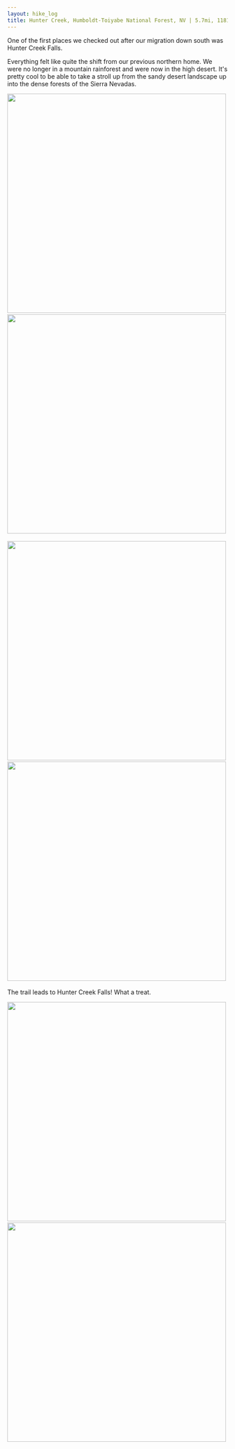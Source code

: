 ```yaml
---
layout: hike_log
title: Hunter Creek, Humboldt-Toiyabe National Forest, NV | 5.7mi, 1181ft
---
```


One of the first places we checked out after our migration down south was Hunter Creek Falls.

Everything felt like quite the shift from our previous northern home. We were no longer in a mountain rainforest and were now in the high desert. It's pretty cool to be able to take a stroll up from the sandy desert landscape up into the dense forests of the Sierra Nevadas.

<p align="center">
  <img src="https://klepikhina.s3.amazonaws.com/Hike/2023/October/HunterCreek/up1.jpg" width="500">&nbsp;
  <img src="https://klepikhina.s3.amazonaws.com/Hike/2023/October/HunterCreek/up2.jpg" width="500">&nbsp; 
</p>

<p align="center">
  <img src="https://klepikhina.s3.amazonaws.com/Hike/2023/October/HunterCreek/up3.jpg" width="500">&nbsp;
  <img src="https://klepikhina.s3.amazonaws.com/Hike/2023/October/HunterCreek/up4.jpg" width="500">&nbsp; 
</p>

The trail leads to Hunter Creek Falls! What a treat.

<p align="center">
  <img src="https://klepikhina.s3.amazonaws.com/Hike/2023/October/HunterCreek/falls.jpg" width="500">&nbsp;
  <img src="https://klepikhina.s3.amazonaws.com/Hike/2023/October/HunterCreek/down1.jpg" width="500">&nbsp; 
</p>
